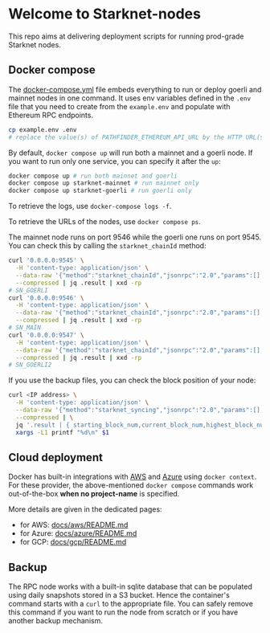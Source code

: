 # Welcome to Starknet-nodes

This repo aims at delivering deployment scripts for running prod-grade Starknet nodes.

## Docker compose

The [docker-compose.yml](./docker-compose.yml) file embeds everything to run or deploy goerli and mainnet nodes in one command.
It uses env variables defined in the `.env` file that you need to create from the `example.env` and populate with Ethereum RPC endpoints.

```bash
cp example.env .env
# replace the value(s) of PATHFINDER_ETHEREUM_API_URL by the HTTP URL(s) pointing to your Ethereum node's endpoint
```

By default, `docker compose up` will run both a mainnet and a goerli node. If you want to run only one service, you can specify it after the `up`:

```bash
docker compose up # run both mainnet and goerli
docker compose up starknet-mainnet # run mainnet only
docker compose up starknet-goerli # run goerli only
```

To retrieve the logs, use `docker-compose logs -f`.

To retrieve the URLs of the nodes, use `docker compose ps`.

The mainnet node runs on port 9546 while the goerli one runs on port 9545. You can check this by calling the `starknet_chainId` method:

```bash
curl '0.0.0.0:9545' \
  -H 'content-type: application/json' \
  --data-raw '{"method":"starknet_chainId","jsonrpc":"2.0","params":[],"id":0}' \
  --compressed | jq .result | xxd -rp
# SN_GOERLI
curl '0.0.0.0:9546' \
  -H 'content-type: application/json' \
  --data-raw '{"method":"starknet_chainId","jsonrpc":"2.0","params":[],"id":0}' \
  --compressed | jq .result | xxd -rp
# SN_MAIN
curl '0.0.0.0:9547' \
  -H 'content-type: application/json' \
  --data-raw '{"method":"starknet_chainId","jsonrpc":"2.0","params":[],"id":0}' \
  --compressed | jq .result | xxd -rp
# SN_GOERLI2
```

If you use the backup files, you can check the block position of your node:

```bash
curl <IP address> \
  -H 'content-type: application/json' \
  --data-raw '{"method":"starknet_syncing","jsonrpc":"2.0","params":[],"id":0}' \
  --compressed | \
  jq '.result | { starting_block_num,current_block_num,highest_block_num } | to_entries[] | .value' -r | \
  xargs -L1 printf "%d\n" $1
```

## Cloud deployment

Docker has built-in integrations with [AWS](https://docs.docker.com/cloud/ecs-integration/) and [Azure](https://docs.docker.com/cloud/aci-integration/) using `docker context`.
For these provider, the above-mentioned `docker compose` commands work out-of-the-box **when no project-name** is specified.

More details are given in the dedicated pages:

- for AWS: [docs/aws/README.md](./docs/aws/README.md)
- for Azure: [docs/azure/README.md](./docs/azure/README.md)
- for GCP: [docs/gcp/README.md](./docs/gcp/README.md)

## Backup

The RPC node works with a built-in sqlite database that can be populated using daily snapshots stored in a S3 bucket.
Hence the container's command starts with a `curl` to the appropriate file. You can safely remove this command if you want to run the node from scratch or if you have another backup mechanism.
